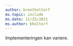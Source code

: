 ```yaml
---
author: brentholtorf
ms.topic: include
ms.date: 11/25/2021
ms.author: bholtorf
---
```

Implementeringen kan variere.  
